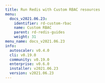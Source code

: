 ```yaml
---
title: Run Redis with Custom RBAC resources
menu:
  docs_v2021.06.23:
    identifier: rd-custom-rbac
    name: Custom RBAC
    parent: rd-redis-guides
    weight: 31
menu_name: docs_v2021.06.23
info:
  autoscaler: v0.4.0
  cli: v0.19.0
  community: v0.19.0
  enterprise: v0.6.0
  installer: v2021.06.23
  version: v2021.06.23
---
```


